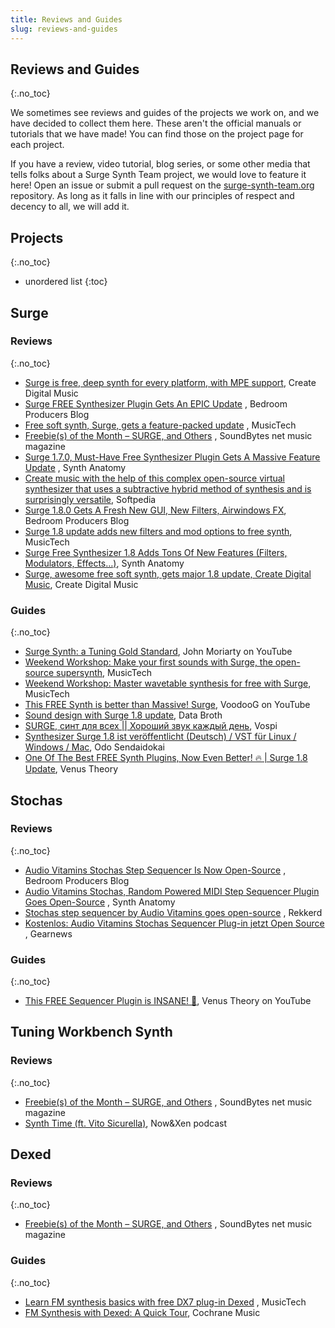 ```yaml
---
title: Reviews and Guides
slug: reviews-and-guides
---
```


## Reviews and Guides
{:.no_toc}

We sometimes see reviews and guides of the projects we work on, and we have decided to collect
them here. These aren't the official manuals or tutorials that we have made! You can find those
on the project page for each project.

If you have a review, video tutorial, blog series, or some other media that tells folks about a
Surge Synth Team project, we would love to feature it here! Open an issue or submit a pull request on the
[surge-synth-team.org](https://github.com/surge-synthesizer/surge-synth-team.org) repository. 
As long as it falls in line with our principles of respect and decency to all, we will add it.


## Projects
{:.no_toc}

* unordered list
{:toc}


## Surge

### Reviews
{:.no_toc}

- [Surge is free, deep synth for every platform, with MPE support](https://cdm.link/2019/04/surge-free-deep-synth-mpe/), Create Digital Music
- [Surge FREE Synthesizer Plugin Gets An EPIC Update](https://bedroomproducersblog.com/2020/07/30/surge-synth-update/)
  , Bedroom Producers Blog
- [Free soft synth, Surge, gets a feature-packed update](https://www.musictech.net/news/free-soft-synth-surge-gets-a-feature-packed-update/)
  , MusicTech
- [Freebie(s) of the Month – SURGE, and Others](https://soundbytesmag.net/freebies-of-the-month-surge-and-others/)
  , SoundBytes net music magazine
- [Surge 1.7.0, Must-Have Free Synthesizer Plugin Gets A Massive Feature Update](https://www.synthanatomy.com/2020/07/surge-1-7-0-must-have-free-synthesizer-plugin-gets-a-massive-feature-update.html)
  , Synth Anatomy
- [Create music with the help of this complex open-source virtual synthesizer that uses a subtractive hybrid method of synthesis and is surprisingly versatile](https://www.softpedia.com/get/Multimedia/Audio/Audio-Mixers-Synthesizers/Surge-Synthesizer.shtml), Softpedia
- [Surge 1.8.0 Gets A Fresh New GUI, New Filters, Airwindows FX](https://bedroomproducersblog.com/2021/01/21/surge-1-8-0/), Bedroom Producers Blog
- [Surge 1.8 update adds new filters and mod options to free synth](https://www.musictech.net/news/gear/surge-1-8-update/), MusicTech
- [Surge Free Synthesizer 1.8 Adds Tons Of New Features (Filters, Modulators, Effects…)](https://www.synthanatomy.com/2021/01/surge-1-8-free-synth-plugin-adds-tons-of-new-features-filters-effects.html), Synth Anatomy
- [Surge, awesome free soft synth, gets major 1.8 update, Create Digital Music](https://cdm.link/2021/01/surge-awesome-free-soft-synth-gets-major-1-8-update/), Create Digital Music


### Guides
{:.no_toc}

- [Surge Synth: a Tuning Gold Standard](https://www.youtube.com/watch?v=mjgZVmhUC30), John Moriarty on YouTube
- [Weekend Workshop: Make your first sounds with Surge, the open-source supersynth](https://www.musictech.net/tutorials/weekend-workshop-first-sounds-surgesupersynth/), MusicTech
- [Weekend Workshop: Master wavetable synthesis for free with Surge](https://www.musictech.net/tutorials/weekend-workshop-master-wavetable-synthesis-for-free-with-surge/), MusicTech
- [This FREE Synth is better than Massive! Surge](https://www.youtube.com/watch?v=b9nZMV9gv1U), VoodooG on YouTube
- [Sound design with Surge 1.8 update](https://www.youtube.com/watch?v=Go0NCNeqRsw), Data Broth
- [SURGE, синт для всех \|\| Хороший звук каждый день](https://vk.com/videos-164129570?list=2bf9292e59623ee776&z=video-164129570_456239099%2Fvideos-164129570), Vospi
- [Synthesizer Surge 1.8 ist veröffentlicht (Deutsch) / VST für Linux / Windows / Mac](https://www.youtube.com/watch?v=baGxeXJTvOY), Odo Sendaidokai
- [One Of The Best FREE Synth Plugins, Now Even Better! 🔥 \| Surge 1.8 Update](https://www.youtube.com/watch?v=IeEiqytXVNg), Venus Theory

## Stochas

### Reviews
{:.no_toc}

- [Audio Vitamins Stochas Step Sequencer Is Now Open-Source](https://bedroomproducersblog.com/2020/08/23/stochas-open-source/)
  , Bedroom Producers Blog
- [Audio Vitamins Stochas, Random Powered MIDI Step Sequencer Plugin Goes Open-Source](https://www.synthanatomy.com/2020/08/audio-vitamins-stochas-random-powered-midi-step-sequencer-plugin-goes-open-source.html)
  , Synth Anatomy
- [Stochas step sequencer by Audio Vitamins goes open-source](https://rekkerd.org/stochas-step-sequencer-by-audio-vitamins-goes-open-source/)
  , Rekkerd
- [Kostenlos: Audio Vitamins Stochas Sequencer Plug-in jetzt Open Source](https://www.gearnews.de/kostenlos-audio-vitamins-stochas-sequencer-plug-in-open-source/)
  , Gearnews

### Guides
{:.no_toc}

- [This FREE Sequencer Plugin is INSANE! 🤯](https://www.youtube.com/watch?v=Wyx8cz7oxLI), Venus Theory on YouTube

## Tuning Workbench Synth

### Reviews
{:.no_toc}

- [Freebie(s) of the Month – SURGE, and Others](https://soundbytesmag.net/freebies-of-the-month-surge-and-others/)
  , SoundBytes net music magazine
- [Synth Time (ft. Vito Sicurella)](https://www.patreon.com/posts/034b-bonus-synth-35474052), Now&Xen podcast

## Dexed

### Reviews
{:.no_toc}

- [Freebie(s) of the Month – SURGE, and Others](https://soundbytesmag.net/freebies-of-the-month-surge-and-others/)
  , SoundBytes net music magazine

### Guides
{:.no_toc}

- [Learn FM synthesis basics with free DX7 plug-in Dexed](https://www.musictech.net/tutorials/fm-synthesis-basics-dexed/)
  , MusicTech
- [FM Synthesis with Dexed: A Quick Tour](http://cochranemusic.com/dexed-tutorial), Cochrane Music

